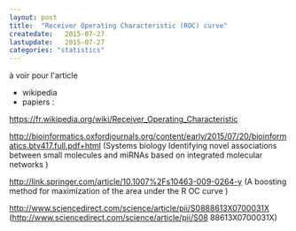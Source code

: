```yaml
---
layout: post
title:  "Receiver Operating Characteristic (ROC) curve"
createdate:   2015-07-27
lastupdate:   2015-07-27
categories: "statistics"
---
```


à voir pour l'article 
- wikipedia
- papiers :

https://fr.wikipedia.org/wiki/Receiver_Operating_Characteristic

http://bioinformatics.oxfordjournals.org/content/early/2015/07/20/bioinformatics.btv417.full.pdf+html (Systems biology 
Identifying novel associations between small molecules and 
miRNAs based on integrated molecular networks )

http://link.springer.com/article/10.1007%2Fs10463-009-0264-y (A boosting method for maximization of the area under the R
OC curve )

http://www.sciencedirect.com/science/article/pii/S0888613X0700031X (http://www.sciencedirect.com/science/article/pii/S08
88613X0700031X)


